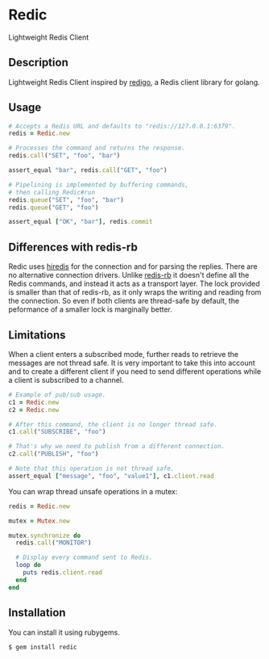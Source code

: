 Redic
=====

Lightweight Redis Client

Description
-----------

Lightweight Redis Client inspired by [redigo][redigo], a Redis
client library for golang.

## Usage

```ruby
# Accepts a Redis URL and defaults to "redis://127.0.0.1:6379".
redis = Redic.new

# Processes the command and returns the response.
redis.call("SET", "foo", "bar")

assert_equal "bar", redis.call("GET", "foo")

# Pipelining is implemented by buffering commands,
# then calling Redic#run
redis.queue("SET", "foo", "bar")
redis.queue("GET", "foo")

assert_equal ["OK", "bar"], redis.commit
```

## Differences with redis-rb

Redic uses [hiredis][hiredis] for the connection and for parsing
the replies. There are no alternative connection drivers. Unlike
[redis-rb][redis-rb] it doesn't define all the Redis commands, and
instead it acts as a transport layer. The lock provided is smaller
than that of redis-rb, as it only wraps the writing and reading from
the connection. So even if both clients are thread-safe by default,
the peformance of a smaller lock is marginally better.

[redigo]: https://github.com/garyburd/redigo
[hiredis]: https://github.com/pietern/hiredis-rb
[redis-rb]: https://github.com/redis/redis-rb

## Limitations

When a client enters a subscribed mode, further reads to retrieve the
messages are not thread safe. It is very important to take this into
account and to create a different client if you need to send different
operations while a client is subscribed to a channel.

```ruby
# Example of pub/sub usage.
c1 = Redic.new
c2 = Redic.new

# After this command, the client is no longer thread safe.
c1.call("SUBSCRIBE", "foo")

# That's why we need to publish from a different connection.
c2.call("PUBLISH", "foo")

# Note that this operation is not thread safe.
assert_equal ["message", "foo", "value1"], c1.client.read
```

You can wrap thread unsafe operations in a mutex:

```ruby
redis = Redic.new

mutex = Mutex.new

mutex.synchronize do
  redis.call("MONITOR")

  # Display every command sent to Redis.
  loop do
    puts redis.client.read
  end
end
```

## Installation

You can install it using rubygems.

```
$ gem install redic
```
